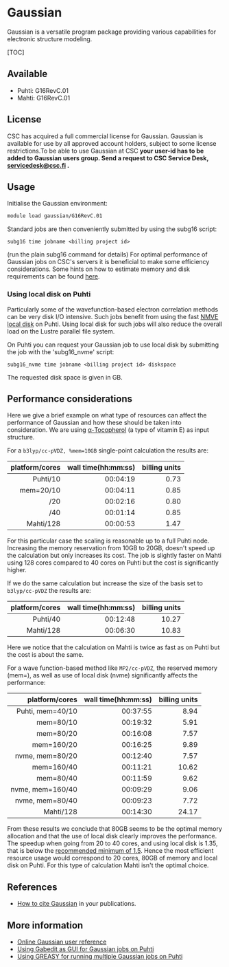 # Gaussian

Gaussian is a versatile program package providing various capabilities for electronic structure modeling.

[TOC]

## Available
- Puhti: G16RevC.01 
- Mahti: G16RevC.01

## License
CSC has acquired a full commercial license for Gaussian. Gaussian is available for use by all approved account holders, subject to some license restrictions.To be able to use Gaussian at CSC **your user-id has to be added to Gaussian users group. Send a request to CSC Service Desk, servicedesk@csc.fi .**

## Usage

Initialise the Gaussian environment:

```bash
module load gaussian/G16RevC.01
```
Standard jobs are then conveniently submitted by using the subg16 script:
```text
subg16 time jobname <billing project id>
``` 
(run the plain subg16 command for details)
For optimal performance of Gaussian jobs on CSC's servers it is beneficial to make some efficiency considerations.
Some hints on how to estimate memory and disk requirements can be found [here](http://gaussian.com/running/?tabid=3).

### Using local disk on Puhti

Particularly some of the wavefunction-based electron correlation methods can be very disk I/O intensive. Such jobs benefit from using the fast [NMVE local disk](../../computing/running/creating-job-scripts-puhti/#local-storage) on Puhti. Using local disk for such jobs will also reduce the overall load on the Lustre parallel file system. 

On Puhti you can request your Gaussian job to use local disk by submitting the job with the 'subg16_nvme' script:

```text
subg16_nvme time jobname <billing project id> diskspace
```
The requested disk space is given in GB.

## Performance considerations

Here we give a brief example on what type of resources can affect the performance of Gaussian and how these should be taken into consideration. We are using [α-Tocopherol](https://en.wikipedia.org/wiki/%CE%91-Tocopherol) (a type of vitamin E) as input structure.

For a `b3lyp/cc-pVDZ, %mem=10GB` single-point calculation the results are:

| platform/cores      | wall time(hh:mm:ss) |  billing units       |
| ------------------: | ------------------: |  ------------------: |
| Puhti/10            | 00:04:19            |  0.73                |
| mem=20/10           | 00:04:11            |  0.85                |
|      /20            | 00:02:16            |  0.80                |
|      /40            | 00:01:14            |  0.85                |
| Mahti/128           | 00:00:53            |  1.47                |

For this particular case the scaling is reasonable up to a full Puhti node. Increasing
the memory reservation from 10GB to 20GB, doesn't speed up the calculation but only increases its
cost. The job is slightly faster on Mahti using 128 cores compared to 40 cores on Puhti but the
cost is significantly higher.   

If we do the same calculation but increase the size of the basis set to `b3lyp/cc-pVDZ` the results are:

| platform/cores      | wall time(hh:mm:ss) |  billing units       |
| ------------------: | ------------------: |  ------------------: |
| Puhti/40            | 00:12:48            |  10.27               |
| Mahti/128           | 00:06:30            |  10.83               |

Here we notice that the calculation on Mahti is twice as fast as on Puhti but the cost is about the same.


For a  wave function-based method like `MP2/cc-pVDZ`, the reserved memory (mem=), as well as
use of local disk (nvme) significantly affects the performance:

| platform/cores      | wall time(hh:mm:ss) |  billing units       |
| ------------------: | ------------------: |  ------------------: |
| Puhti, mem=40/10    | 00:37:55            |  8.94                |
|        mem=80/10    | 00:19:32            |  5.91                |
|        mem=80/20    | 00:16:08            |  7.57                |
|        mem=160/20   | 00:16:25            |  9.89                |
|  nvme, mem=80/20    | 00:12:40            |  7.57                |
|        mem=160/40   | 00:11:21            | 10.62                |
|        mem=80/40    | 00:11:59            |  9.62                |
|  nvme, mem=160/40   | 00:09:29            |  9.06                |
|  nvme, mem=80/40    | 00:09:23            |  7.72                |
| Mahti/128           | 00:14:30            | 24.17                | 

From these results we conclude that 80GB seems to be the optimal memory allocation and that the use of local disk clearly improves the performance. The speedup when going from 20 to 40 cores, and using local disk is 1.35, that is below the [recommended minimum of 1.5](../../accounts/how-to-access-mahti-large-partition/#scalability-testing). Hence the most efficient resource usage would correspond to 20 cores, 80GB of memory and local disk on Puhti. For this type of calculation Mahti isn't the optimal choice.    

## References

* [How to cite Gaussian](http://gaussian.com/citation_b01/) in your publications.

## More information

* [Online Gaussian user reference](http://gaussian.com/man/)
* [Using Gabedit as GUI for Gaussian jobs on Puhti](../support/tutorials/gabedit_gaussian.md)
* [Using GREASY for running multiple Gaussian jobs on Puhti](https://csc-training.github.io/csc-env-eff/hands-on/throughput/gaussian_greasy.html)


